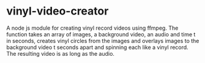 # vinyl-video-creator
A node js module for creating vinyl record videos using ffmpeg. The function takes an array of images, a background video, an audio and time  t in seconds, creates vinyl circles from the images and overlays images to the background video t seconds apart and  spinning each like a vinyl record.
The resulting video is as long as the audio.
